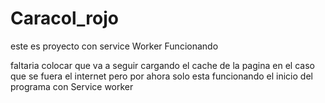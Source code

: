 # Caracol_rojo
este es proyecto con service Worker Funcionando

faltaria colocar que va a seguir cargando el cache de la pagina en el caso que se fuera el internet
pero por ahora solo esta funcionando el inicio del programa con Service worker
